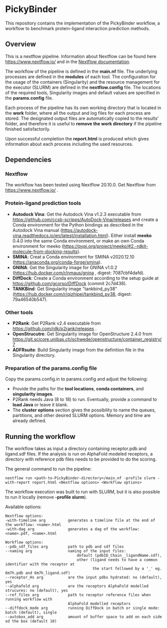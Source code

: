 # PickyBinder
This repository contains the implementation of the PickyBinder workflow, 
a workflow to benchmark protein-ligand interaction prediction methods.

## Overview

This is a nextflow pipeline. Information about Nextflow can be found here https://www.nextflow.io/ 
and in the [Nextflow documentation](https://www.nextflow.io/docs/latest/index.html).   

The workflow of the pipeline is defined in the **main.nf** file. The underlying processes 
are defined in the **modules** of each tool. The configuration for the usage of 
the containers (Singularity) and the resource management for the executor (SLURM) 
are defined in the **nextflow.config** file. The locations of the required tools, Singularity images 
and default values are specified in the **params.config** file. 

Each process of the pipeline has its own working directory that is located in 
the **work** folder, where all the output and log files for each process are stored. 
The designated output files are automatically copied to the results' folder, and therefore it is 
useful to **remove the work directory** if the pipeline finished satisfactorily.  

Upon successful completion the **report.html** is produced which 
gives information about each process including the used resources. 

## Dependencies

### Nextflow

The workflow has been tested using Nextflow 20.10.0. Get Nextflow from https://www.nextflow.io/ .

### Protein-ligand prediction tools

- **Autodock Vina**: Get the Autodock Vina v1.2.3 executable from https://github.com/ccsb-scripps/AutoDock-Vina/releases 
and create a Conda environment for the Python bindings as described in the Autodock Vina manual 
(https://autodock-vina.readthedocs.io/en/latest/installation.html). Either install **meeko** 0.4.0 into the same Conda environment, 
or make an own Conda environment for meeko (https://pypi.org/project/meeko/#2.-rdkit-molecule-from-docking-results).
- **SMINA**: Creat a Conda environment for SMINA v2020.12.10 (https://anaconda.org/conda-forge/smina). 
- **GNINA**: Get the Singularity image for GNINA v1.0.2 (https://hub.docker.com/r/nmaus/gnina , digest: 7087cbf4dafd).
- **DiffDock**: Create a Conda environment according to the setup guide at https://github.com/gcorso/DiffDock (commit 2c7d438).
- **TANKBind**: Get Singularity image "tankbind_py38" (https://hub.docker.com/r/qizhipei/tankbind_py38, digest: 79a46540b547). 

### Other tools
- **P2Rank**: Get P2Rank v2.4 executable from https://github.com/rdk/p2rank/releases .
- **OpenStrucutre**: Get Singularity image for OpenStructure 2.4.0 from https://git.scicore.unibas.ch/schwede/openstructure/container_registry/7
- **ADFRsuite**: Build Singularity image from the definition file in the Singularity directory. 

### Preparation of the params.config file

Copy the params.config.in to params.config and adjust the following:
- Provide the paths for the **tool locations**, **conda containers**, and **singularity images**.
- P2Rank needs Java (8 to 18) to run. Eventually, provide a command to **load Java** or leave it blank.
- The **cluster options** section gives the possibility to name the queues, partitions, and other desired SLURM options.
Memory and time are already defined. 

## Running the workflow

The workflow takes as input a directory containing receptor.pdb and ligand.sdf files. If the analysis is run on 
AlphaFold modeled receptors, a directory with reference pdb files needs to be provided to do the scoring. 

The general command to run the pipeline:

```
nextflow run <path-to-PickyBinder-directory>/main.nf -profile slurm -with-report report.html <Nextflow options> <Workflow options>
```

The workflow execution was built to run with SLURM, but it is also possible to run it locally (remove **-profile slurm**).

Available options:

```
Nextflow options:
-with-timeline arg          generates a timeline file at the end of the workflow: <name>.html
-with-dag arg               generates a dag of the workflow: <name>.pdf, <name>.html    

Workflow options:
--pdb_sdf_files	arg         path to pdb and sdf files
--naming arg                naming of the input files: 
                                default (pdbID_Chain__ligandName.sdf), 
                                other (ligand needs to have a common identifier with the receptor at 
                                       the start followed by a '_' eg. 6m7h.pdb and 6m7h_ligand.sdf)
--receptor_Hs arg           are the input pdbs hydrated: no (default), yes
--alphafold arg             are the receptors AlphaFold modelled strucures: no (default), yes
--ref_files arg             path to receptor reference files when running workflow with 
                            AlphaFold modelled receptors
--diffdock_mode arg         running DiffDock in batch or single mode: batch (default), single
--autobox_add arg           amount of buffer space to add on each side od the box (default 10)
```


